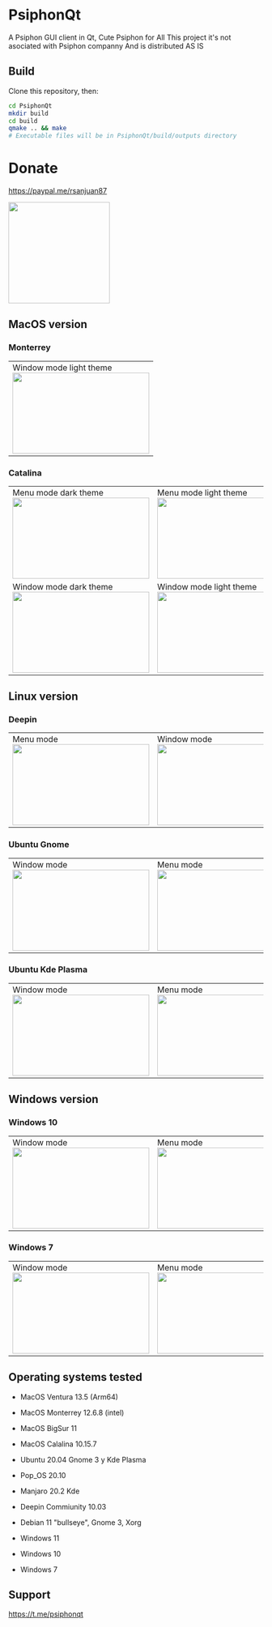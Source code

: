 
# PsiphonQt
A Psiphon GUI client in Qt, Cute Psiphon for All
This project it's not asociated with Psiphon companny
And is distributed AS IS

## Build

Clone this repository, then:
```sh
cd PsiphonQt
mkdir build
cd build
qmake .. && make
# Executable files will be in PsiphonQt/build/outputs directory
```


# Donate
https://paypal.me/rsanjuan87



<img src="https://github.com/rsanjuan87/telegram-dl/assets/25087943/e69fa58b-f8ac-49bc-a0e1-1008c8f13efc" height="200"/>


## MacOS version

### Monterrey
<table>
    <td >
          Window mode light theme<br/>
<img height="160"  width="270"  src="https://raw.githubusercontent.com/rsanjuan87/PsiphonQt/main/screencaps/MacOS_Monterrey.jpg"/>
        </td>
    </table>
    
### Catalina
<table>
    <tr>
    </tr>
    <tr>
        <td>
          Menu mode dark theme<br/>
<img height="160" width="270" src="https://raw.githubusercontent.com/rsanjuan87/PsiphonQt/main/screencaps/MacOS_menuMode.jpg"/>
        </td>
        <td >
          Menu mode light theme<br/>
<img height="160"  width="270" src="https://raw.githubusercontent.com/rsanjuan87/PsiphonQt/main/screencaps/MacOS_menuMode_light.jpg"/>
        </td>
        </tr>
        <tr>
        <td >
          Window mode dark theme<br/>
<img height="160"  width="270" src="https://raw.githubusercontent.com/rsanjuan87/PsiphonQt/main/screencaps/MacOS_windowMode.jpg"/>
        </td>
        <td >
          Window mode light theme<br/>
<img height="160"  width="270"  src="https://raw.githubusercontent.com/rsanjuan87/PsiphonQt/main/screencaps/MacOS_windowMode_light.jpg"/>
        </td>
    </tr>
  </table>
  
## Linux version
### Deepin
<table>
    <tr>
        <td>
          Menu mode<br/>
<img height="160"  width="270"  src="https://raw.githubusercontent.com/rsanjuan87/PsiphonQt/main/screencaps/Deepin_MenuMode.jpg"/>
        </td>
        <td >
          Window mode<br/>
<img height="160"  width="270" src="https://raw.githubusercontent.com/rsanjuan87/PsiphonQt/main/screencaps/Deepin_WindowMode.jpg"/>
        </td>
    </tr>
  </table>
  
### Ubuntu Gnome
<table>
    <tr>
        <td>
          Window mode<br/>
<img height="160"  width="270"  src="https://raw.githubusercontent.com/rsanjuan87/PsiphonQt/main/screencaps/Ubuntu_windowMode.jpg"/>
        </td>
        <td >
          Menu mode<br/>
<img height="160" width="270"  src="https://raw.githubusercontent.com/rsanjuan87/PsiphonQt/main/screencaps/Ubuntu_menuMode.jpg"/>
        </td>
        <td >
          Tray Menu<br/>
<img height="160" width="270"  src="https://raw.githubusercontent.com/rsanjuan87/PsiphonQt/main/screencaps/Ubuntu_trayMenu.jpg"/>
        </td>
    </tr>
  </table>
  
  ### Ubuntu Kde Plasma
<table>
    <tr>
        <td>
          Window mode<br/>
<img height="160" width="270"   src="https://raw.githubusercontent.com/rsanjuan87/PsiphonQt/main/screencaps/Plasma_windowMode.jpg"/>
        </td>
        <td >
          Menu mode<br/>
<img height="160" width="270"  src="https://raw.githubusercontent.com/rsanjuan87/PsiphonQt/main/screencaps/Plasma_menuMode.jpg"/>
        </td>
    </tr>
  </table>
  
## Windows version
### Windows 10
<table>
    <tr>
        <td>
          Window mode<br/>
<img height="160" width="270"   src="https://raw.githubusercontent.com/rsanjuan87/PsiphonQt/main/screencaps/Windows10_windowMode.jpg"/>
        </td>
        <td >
          Menu mode<br/>
<img height="160"  width="270" src="https://raw.githubusercontent.com/rsanjuan87/PsiphonQt/main/screencaps/Windows10_menuMode.jpg"/>
        </td>
        <td >
          Menu mode light<br/>
<img height="160"  width="270" src="https://raw.githubusercontent.com/rsanjuan87/PsiphonQt/main/screencaps/Windows10_menuMode_light.jpg"/>
        </td>
    </tr>
  </table>
  
  ### Windows 7
<table>
    <tr>
        <td>
          Window mode<br/>
<img height="160"  width="270"  src="https://raw.githubusercontent.com/rsanjuan87/PsiphonQt/main/screencaps/Windows7_windowMode.jpg"/>
        </td>
        <td >
          Menu mode<br/>
<img height="160" width="270"  src="https://raw.githubusercontent.com/rsanjuan87/PsiphonQt/main/screencaps/Windows7_menuMode.jpg"/>
        </td>
    </tr>
  </table>
  
  ## Operating systems tested 

  - MacOS Ventura 13.5 (Arm64)
  - MacOS Monterrey 12.6.8 (intel)
  - MacOS BigSur 11
  - MacOS Calalina 10.15.7
  
  - Ubuntu 20.04 Gnome 3 y Kde Plasma
  - Pop_OS 20.10
  - Manjaro 20.2 Kde 
  - Deepin Commiunity 10.03
  - Debian 11 "bullseye", Gnome 3, Xorg

  - Windows 11
  - Windows 10
  - Windows 7
 ## Support 
  
  https://t.me/psiphonqt

